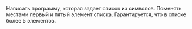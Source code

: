 Написать программу, которая задает список из символов. Поменять
местами первый и пятый элемент списка. Гарантируется, что в списке
более 5 элементов.